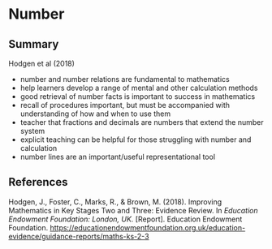 # Number



## Summary

Hodgen et al (2018)

- number and number relations are fundamental to mathematics
- help learners develop a range of mental and other calculation methods
- good retrieval of number facts is important to success in mathematics
- recall of procedures important, but must be accompanied with understanding of how and when to use them
- teacher that fractions and decimals are numbers that extend the number system
- explicit teaching can be helpful for those struggling with number and calculation
- number lines are an important/useful representational tool

## References

Hodgen, J., Foster, C., Marks, R., & Brown, M. (2018). Improving Mathematics in Key Stages Two and Three: Evidence Review. In *Education Endowment Foundation: London, UK.* \[Report\]. Education Endowment Foundation. <https://educationendowmentfoundation.org.uk/education-evidence/guidance-reports/maths-ks-2-3>


